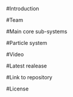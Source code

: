 #Introduction

#Team

#Main core sub-systems

#Particle system

#Video

#Latest realease

#Link to repository

#License
